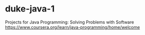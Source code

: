 # duke-java-1
Projects for Java Programming: Solving Problems with Software
https://www.coursera.org/learn/java-programming/home/welcome